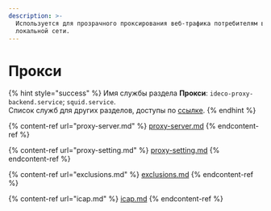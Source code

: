 ```yaml
---
description: >-
  Используется для прозрачного проксирования веб-трафика потребителям в
  локальной сети.
---
```


# Прокси

{% hint style="success" %}
Имя службы раздела **Прокси**: `ideco-proxy-backend.service`; `squid.service`. \
Список служб для других разделов, доступы по [ссылке](../../server-management/terminal.md).
{% endhint %}

{% content-ref url="proxy-server.md" %}
[proxy-server.md](proxy-server.md)
{% endcontent-ref %}

{% content-ref url="proxy-setting.md" %}
[proxy-setting.md](proxy-setting.md)
{% endcontent-ref %}

{% content-ref url="exclusions.md" %}
[exclusions.md](exclusions.md)
{% endcontent-ref %}

{% content-ref url="icap.md" %}
[icap.md](icap.md)
{% endcontent-ref %}